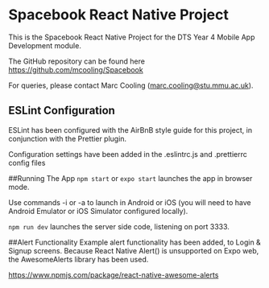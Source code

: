 # Spacebook React Native Project

This is the Spacebook React Native Project for the DTS Year 4 Mobile App Development module.

The GitHub repository can be found here https://github.com/mcooling/Spacebook

For queries, please contact Marc Cooling (marc.cooling@stu.mmu.ac.uk).

## ESLint Configuration
ESLint has been configured with the AirBnB style guide for this project, in conjunction with the
Prettier plugin.

Configuration settings have been added in the .eslintrc.js and .prettierrc config files

##Running The App
`npm start` or `expo start` launches the app in browser mode.

Use commands -i or -a to launch in Android or iOS (you will need to have Android Emulator or
iOS Simulator configured locally).

`npm run dev` launches the server side code, listening on port 3333.

##Alert Functionality
Example alert functionality has been added, to Login & Signup screens. Because React Native Alert() is unsupported
on Expo web, the AwesomeAlerts library has been used.

https://www.npmjs.com/package/react-native-awesome-alerts


